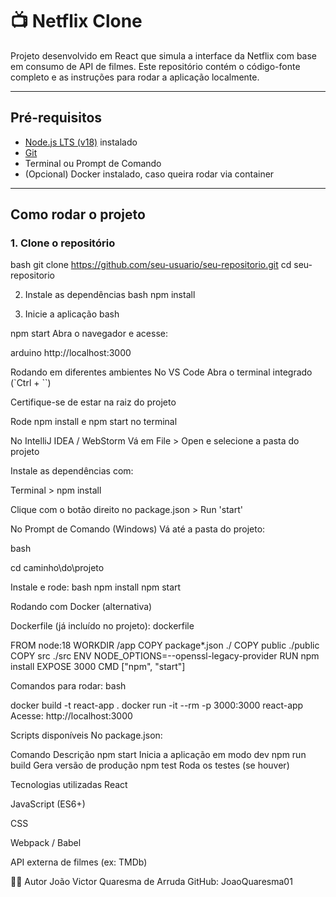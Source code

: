 
# 📺 Netflix Clone

Projeto desenvolvido em React que simula a interface da Netflix com base em consumo de API de filmes. Este repositório contém o código-fonte completo e as instruções para rodar a aplicação localmente.

---

## Pré-requisitos

- [Node.js LTS (v18)](https://nodejs.org/) instalado
- [Git](https://git-scm.com/)
- Terminal ou Prompt de Comando
- (Opcional) Docker instalado, caso queira rodar via container

---

##  Como rodar o projeto

### 1.  Clone o repositório

bash
git clone https://github.com/seu-usuario/seu-repositorio.git
cd seu-repositorio

2.  Instale as dependências
bash
npm install

3.  Inicie a aplicação
bash

npm start
Abra o navegador e acesse:

arduino
http://localhost:3000

 Rodando em diferentes ambientes
 No VS Code
Abra o terminal integrado (`Ctrl + ``)

Certifique-se de estar na raiz do projeto

Rode npm install e npm start no terminal

 No IntelliJ IDEA / WebStorm
Vá em File > Open e selecione a pasta do projeto

Instale as dependências com:

Terminal > npm install

Clique com o botão direito no package.json > Run 'start'

 No Prompt de Comando (Windows)
Vá até a pasta do projeto:

bash

cd caminho\do\projeto

Instale e rode:
bash
npm install
npm start

Rodando com Docker (alternativa)

Dockerfile (já incluído no projeto):
dockerfile

FROM node:18
WORKDIR /app
COPY package*.json ./
COPY public ./public
COPY src ./src
ENV NODE_OPTIONS=--openssl-legacy-provider
RUN npm install
EXPOSE 3000
CMD ["npm", "start"]

Comandos para rodar:
bash

docker build -t react-app .
docker run -it --rm -p 3000:3000 react-app
Acesse: http://localhost:3000

 Scripts disponíveis
No package.json:

Comando	Descrição
npm start	Inicia a aplicação em modo dev
npm run build	Gera versão de produção
npm test	Roda os testes (se houver)

 Tecnologias utilizadas
React

JavaScript (ES6+)

CSS

Webpack / Babel

API externa de filmes (ex: TMDb)

👨‍💻 Autor
João Victor Quaresma de Arruda
GitHub: JoaoQuaresma01
